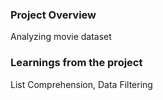 ### Project Overview

 Analyzing movie dataset


### Learnings from the project

 List Comprehension, Data Filtering



